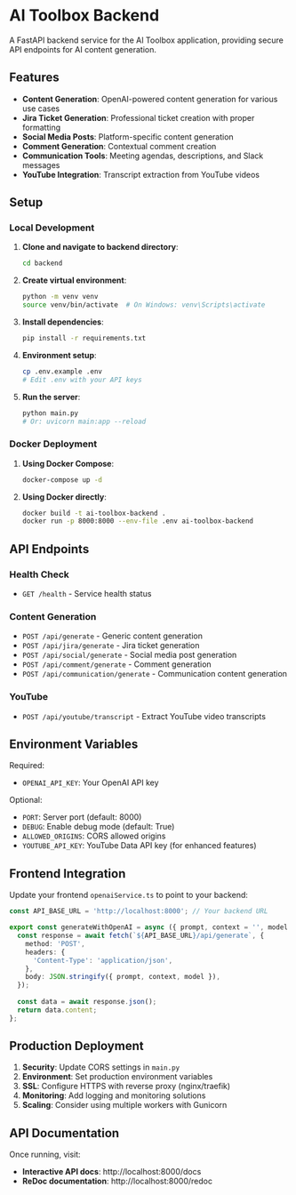 
# AI Toolbox Backend

A FastAPI backend service for the AI Toolbox application, providing secure API endpoints for AI content generation.

## Features

- **Content Generation**: OpenAI-powered content generation for various use cases
- **Jira Ticket Generation**: Professional ticket creation with proper formatting
- **Social Media Posts**: Platform-specific content generation
- **Comment Generation**: Contextual comment creation
- **Communication Tools**: Meeting agendas, descriptions, and Slack messages
- **YouTube Integration**: Transcript extraction from YouTube videos

## Setup

### Local Development

1. **Clone and navigate to backend directory**:
   ```bash
   cd backend
   ```

2. **Create virtual environment**:
   ```bash
   python -m venv venv
   source venv/bin/activate  # On Windows: venv\Scripts\activate
   ```

3. **Install dependencies**:
   ```bash
   pip install -r requirements.txt
   ```

4. **Environment setup**:
   ```bash
   cp .env.example .env
   # Edit .env with your API keys
   ```

5. **Run the server**:
   ```bash
   python main.py
   # Or: uvicorn main:app --reload
   ```

### Docker Deployment

1. **Using Docker Compose**:
   ```bash
   docker-compose up -d
   ```

2. **Using Docker directly**:
   ```bash
   docker build -t ai-toolbox-backend .
   docker run -p 8000:8000 --env-file .env ai-toolbox-backend
   ```

## API Endpoints

### Health Check
- `GET /health` - Service health status

### Content Generation
- `POST /api/generate` - Generic content generation
- `POST /api/jira/generate` - Jira ticket generation
- `POST /api/social/generate` - Social media post generation
- `POST /api/comment/generate` - Comment generation
- `POST /api/communication/generate` - Communication content generation

### YouTube
- `POST /api/youtube/transcript` - Extract YouTube video transcripts

## Environment Variables

Required:
- `OPENAI_API_KEY`: Your OpenAI API key

Optional:
- `PORT`: Server port (default: 8000)
- `DEBUG`: Enable debug mode (default: True)
- `ALLOWED_ORIGINS`: CORS allowed origins
- `YOUTUBE_API_KEY`: YouTube Data API key (for enhanced features)

## Frontend Integration

Update your frontend `openaiService.ts` to point to your backend:

```typescript
const API_BASE_URL = 'http://localhost:8000'; // Your backend URL

export const generateWithOpenAI = async ({ prompt, context = '', model = 'gpt-4-turbo-preview' }: OpenAIRequest): Promise<string> => {
  const response = await fetch(`${API_BASE_URL}/api/generate`, {
    method: 'POST',
    headers: {
      'Content-Type': 'application/json',
    },
    body: JSON.stringify({ prompt, context, model }),
  });
  
  const data = await response.json();
  return data.content;
};
```

## Production Deployment

1. **Security**: Update CORS settings in `main.py`
2. **Environment**: Set production environment variables
3. **SSL**: Configure HTTPS with reverse proxy (nginx/traefik)
4. **Monitoring**: Add logging and monitoring solutions
5. **Scaling**: Consider using multiple workers with Gunicorn

## API Documentation

Once running, visit:
- **Interactive API docs**: http://localhost:8000/docs
- **ReDoc documentation**: http://localhost:8000/redoc
